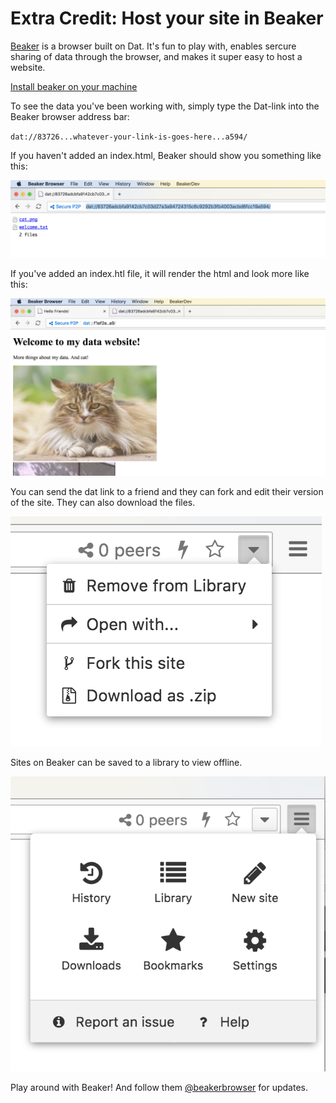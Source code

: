 # Extra Credit: Host your site in Beaker

[Beaker](https://beakerbrowser.com/) is a browser built on Dat. It's fun to play with, enables sercure sharing of data through the browser, and makes it super easy to host a website. 

[Install beaker on your machine](https://beakerbrowser.com/docs/install/)

To see the data you've been working with, simply type the Dat-link into the Beaker browser address bar: 

`dat://83726...whatever-your-link-is-goes-here...a594/`

If you haven't added an index.html, Beaker should show you something like this: 

![Beaker-image](/img/beaker-screenshot-1.png)

If you've added an index.htl file, it will render the html and look more like this:

![Beaker-image](/img/Beaker-screenshot-2.png)

You can send the dat link to a friend and they can fork and edit their version of the site. They can also download the files.

![Beaker-image](/img/Beaker-fork.png)

Sites on Beaker can be saved to a library to view offline. 

![Beaker-image](/img/Beaker-more.png)

Play around with Beaker! And follow them [@beakerbrowser](https://twitter.com/beakerbrowser) for updates.
